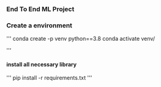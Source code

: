 ###  End To End ML Project 

###  Create a environment 

'''
conda create -p venv python==3.8 
conda activate venv/ 

''' 

#### install all necessary library 


'''
pip install -r requirements.txt 
''' 


